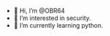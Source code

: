- 👋 Hi, I’m @OBR64
- 👀 I’m interested in security.
- 🌱 I’m currently learning python.

<!---
OBR64/OBR64 is a ✨ special ✨ repository because its `README.md` (this file) appears on your GitHub profile.
You can click the Preview link to take a look at your changes.
--->
